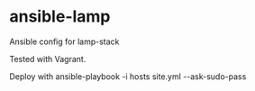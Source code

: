 ansible-lamp
============

Ansible config for lamp-stack

Tested with Vagrant.

Deploy with
    ansible-playbook -i hosts site.yml --ask-sudo-pass
